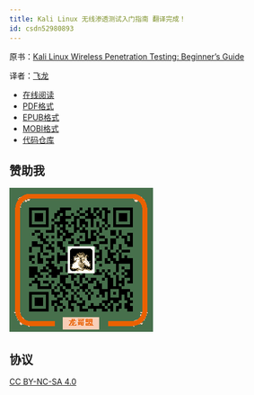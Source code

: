 ```yaml
---
title: Kali Linux 无线渗透测试入门指南 翻译完成！
id: csdn52980893
---
```


原书：[Kali Linux Wireless Penetration Testing: Beginner’s Guide](https://www.packtpub.com/networking-and-servers/kali-linux-wireless-penetration-testing-beginners-guide)

译者：[飞龙](https://github.com/wizardforcel)

*   [在线阅读](https://www.gitbook.com/book/wizardforcel/kali-linux-wireless-pentest/details)
*   [PDF格式](https://www.gitbook.com/download/pdf/book/wizardforcel/kali-linux-wireless-pentest)
*   [EPUB格式](https://www.gitbook.com/download/epub/book/wizardforcel/kali-linux-wireless-pentest)
*   [MOBI格式](https://www.gitbook.com/download/mobi/book/wizardforcel/kali-linux-wireless-pentest)
*   [代码仓库](http://git.oschina.net/wizardforcel/kali-linux-wireless-pentest)

## 赞助我

![](../img/37ff7c01e25abe90c0ced4500f147691.png)

## 协议

[CC BY-NC-SA 4.0](http://creativecommons.org/licenses/by-nc-sa/4.0/)